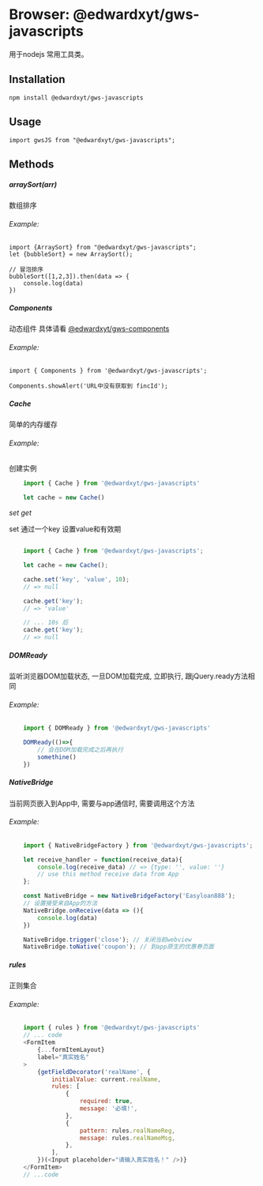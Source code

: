 # Browser: @edwardxyt/gws-javascripts
用于nodejs 常用工具类。
## Installation

```
npm install @edwardxyt/gws-javascripts
```
## Usage

```
import gwsJS from "@edwardxyt/gws-javascripts";
```
## Methods
##### arraySort(arr)
数组排序
###### Example:
```
import {ArraySort} from "@edwardxyt/gws-javascripts";
let {bubbleSort} = new ArraySort();

// 冒泡排序
bubbleSort([1,2,3]).then(data => {
    console.log(data)
})
```

##### Components
动态组件 具体请看 [@edwardxyt/gws-components](https://www.npmjs.com/package/@edwardxyt/gws-components)
###### Example:
```
import { Components } from '@edwardxyt/gws-javascripts';

Components.showAlert('URL中没有获取到 fincId');
```

##### Cache
简单的内存缓存
###### Example:
创建实例

```javascript
    import { Cache } from '@edwardxyt/gws-javascripts'

    let cache = new Cache()

```

*set* *get*

set 通过一个key 设置value和有效期

```javascript

    import { Cache } from '@edwardxyt/gws-javascripts';

    let cache = new Cache();

    cache.set('key', 'value', 10);
    // => null

    cache.get('key');
    // => 'value'

    // ... 10s 后
    cache.get('key');
    // => null

```

##### DOMReady
监听浏览器DOM加载状态, 一旦DOM加载完成, 立即执行, 
跟jQuery.ready方法相同
###### Example:
```javascript
    import { DOMReady } from '@edwardxyt/gws-javascripts'

    DOMReady(()=>{
        // 会在DOM加载完成之后再执行
        somethine()
    })
```

##### NativeBridge
当前网页嵌入到App中, 需要与app通信时, 需要调用这个方法
###### Example:
```javascript
    import { NativeBridgeFactory } from '@edwardxyt/gws-javascripts';

    let receive_handler = function(receive_data){
        console.log(receive_data) // => {type: '', value: ''}
        // use this method receive data from App
    };

    const NativeBridge = new NativeBridgeFactory('Easyloan888');
    // 设置接受来自App的方法
    NativeBridge.onReceive(data => (){
        console.log(data)
    })

    NativeBridge.trigger('close'); // 关闭当前webview
    NativeBridge.toNative('coupon'); // 到app原生的优惠券页面
```

##### rules
正则集合
###### Example:
```javascript
    import { rules } from '@edwardxyt/gws-javascripts'
    // ... code
    <FormItem
        {...formItemLayout}
        label="真实姓名"
    >
        {getFieldDecorator('realName', {
            initialValue: current.realName,
            rules: [
                {
                    required: true,
                    message: '必填!',
                },
                {
                    pattern: rules.realNameReg,
                    message: rules.realNameMsg,
                },
            ],
        })(<Input placeholder="请输入真实姓名！" />)}
    </FormItem>
    // ...code
```